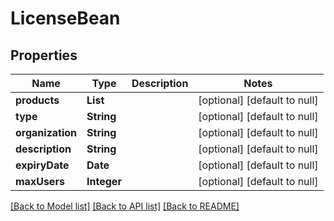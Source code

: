 # LicenseBean
## Properties

| Name | Type | Description | Notes |
|------------ | ------------- | ------------- | -------------|
| **products** | **List** |  | [optional] [default to null] |
| **type** | **String** |  | [optional] [default to null] |
| **organization** | **String** |  | [optional] [default to null] |
| **description** | **String** |  | [optional] [default to null] |
| **expiryDate** | **Date** |  | [optional] [default to null] |
| **maxUsers** | **Integer** |  | [optional] [default to null] |

[[Back to Model list]](../README.md#documentation-for-models) [[Back to API list]](../README.md#documentation-for-api-endpoints) [[Back to README]](../README.md)

